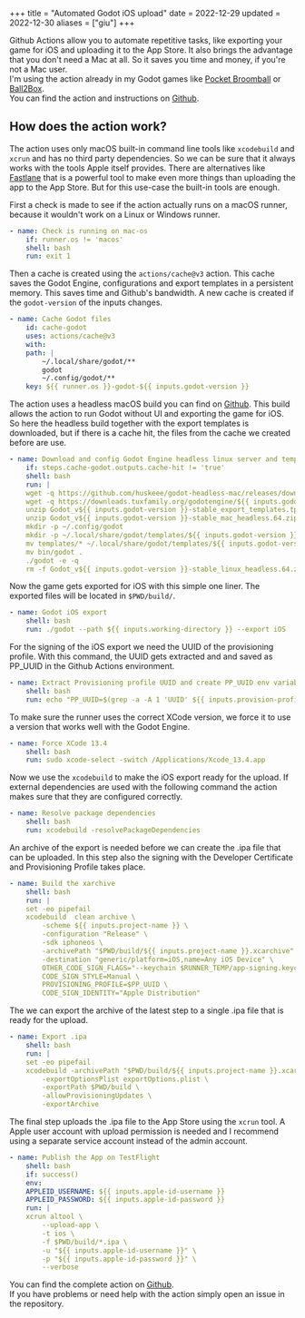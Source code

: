 +++
title = "Automated Godot iOS upload"
date = 2022-12-29
updated = 2022-12-30
aliases = ["giu"]
+++

Github Actions allow you to automate repetitive tasks, like exporting your game for iOS and uploading it to the App Store.
It also brings the advantage that you don't need a Mac at all. So it saves you time and money, if you're not a Mac user.  
I'm using the action already in my Godot games like [Pocket Broomball](https://github.com/dulvui/pocket-broomball/blob/main/.github/workflows/upload-ios.yml) or [Ball2Box](https://github.com/dulvui/ball2box/blob/main/.github/workflows/upload-ios.yml).  
You can find the action and instructions on [Github](https://github.com/dulvui/godot-ios-upload).

## How does the action work?
The action uses only macOS built-in command line tools like `xcodebuild` and `xcrun` and has no third party dependencies.
So we can be sure that it always works with the tools Apple itself provides. There are alternatives like [Fastlane](https://fastlane.tools/) that is a powerful tool to make even more things than uploading the app to the App Store. But for this use-case the built-in tools are enough.

First a check is made to see if the action actually runs on a macOS runner, because it wouldn't work on a Linux or Windows runner.
```yml
- name: Check is running on mac-os
    if: runner.os != 'macos'
    shell: bash
    run: exit 1
```

Then a cache is created using the `actions/cache@v3` action. This cache saves the Godot Engine, configurations and export templates in a persistent memory. This saves time and Github's bandwidth. A new cache is created if the `godot-version` of the inputs changes.
```yml
- name: Cache Godot files
    id: cache-godot
    uses: actions/cache@v3
    with:
    path: |
        ~/.local/share/godot/**
        godot
        ~/.config/godot/**
    key: ${{ runner.os }}-godot-${{ inputs.godot-version }}
```


The action uses a headless macOS build you can find on [Github](https://github.com/huskeee/godot-headless-mac).
This build allows the action to run Godot without UI and exporting the game for iOS. So here the headless build together with the export templates is downloaded, but if there is a cache hit, the files from the cache we created before are use.
```yml
- name: Download and config Godot Engine headless linux server and templates
    if: steps.cache-godot.outputs.cache-hit != 'true'
    shell: bash
    run: |
    wget -q https://github.com/huskeee/godot-headless-mac/releases/download/${{ inputs.godot-version }}-stable/Godot_v${{ inputs.godot-version }}-stable_mac_headless.64.zip
    wget -q https://downloads.tuxfamily.org/godotengine/${{ inputs.godot-version }}/Godot_v${{ inputs.godot-version }}-stable_export_templates.tpz
    unzip Godot_v${{ inputs.godot-version }}-stable_export_templates.tpz
    unzip Godot_v${{ inputs.godot-version }}-stable_mac_headless.64.zip
    mkdir -p ~/.config/godot
    mkdir -p ~/.local/share/godot/templates/${{ inputs.godot-version }}.stable
    mv templates/* ~/.local/share/godot/templates/${{ inputs.godot-version }}.stable
    mv bin/godot .
    ./godot -e -q
    rm -f Godot_v${{ inputs.godot-version }}-stable_linux_headless.64.zip Godot_v${{ inputs.godot-version }}-stable_export_templates.tpz
```


Now the game gets exported for iOS with this simple one liner. The exported files will be located in `$PWD/build/`.
```yml
- name: Godot iOS export
    shell: bash
    run: ./godot --path ${{ inputs.working-directory }} --export iOS
```


For the signing of the iOS export we need the UUID of the provisioning profile. With this command, the UUID gets extracted and and saved as PP_UUID in the Github Actions environment. 
```yml
- name: Extract Provisioning profile UUID and create PP_UUID env variable
    shell: bash
    run: echo "PP_UUID=$(grep -a -A 1 'UUID' ${{ inputs.provision-profile-path }} | grep string | sed -e "s|<string>||" -e "s|</string>||" | tr -d '\t')" >> $GITHUB_ENV
```

To make sure the runner uses the correct XCode version, we force it to use a version that works well with the Godot Engine.
```yml
- name: Force XCode 13.4
    shell: bash
    run: sudo xcode-select -switch /Applications/Xcode_13.4.app
```


Now we use the `xcodebuild` to make the iOS export ready for the upload.
If external dependencies are used with the following command the action makes sure that they are configured correctly.
```yml
- name: Resolve package dependencies
    shell: bash
    run: xcodebuild -resolvePackageDependencies
```


An archive of the export is needed before we can create the .ipa file that can be uploaded. In this step also the signing with the Developer Certificate and Provisioning Profile takes place.
```yml
- name: Build the xarchive
    shell: bash
    run: |
    set -eo pipefail
    xcodebuild  clean archive \
        -scheme ${{ inputs.project-name }} \
        -configuration "Release" \
        -sdk iphoneos \
        -archivePath "$PWD/build/${{ inputs.project-name }}.xcarchive" \
        -destination "generic/platform=iOS,name=Any iOS Device" \
        OTHER_CODE_SIGN_FLAGS="--keychain $RUNNER_TEMP/app-signing.keychain-db" \
        CODE_SIGN_STYLE=Manual \
        PROVISIONING_PROFILE=$PP_UUID \
        CODE_SIGN_IDENTITY="Apple Distribution"
```


The we can export the archive of the latest step to a single .ipa file that is ready for the upload.
```yml
- name: Export .ipa
    shell: bash
    run: |
    set -eo pipefail
    xcodebuild -archivePath "$PWD/build/${{ inputs.project-name }}.xcarchive" \
        -exportOptionsPlist exportOptions.plist \
        -exportPath $PWD/build \
        -allowProvisioningUpdates \
        -exportArchive
```


The final step uploads the .ipa file to the App Store using the `xcrun` tool.
A Apple user account with upload permission is needed and I recommend using a separate service account instead of the admin account.
```yml
- name: Publish the App on TestFlight
    shell: bash
    if: success()
    env:
    APPLEID_USERNAME: ${{ inputs.apple-id-username }}
    APPLEID_PASSWORD: ${{ inputs.apple-id-password }}
    run: |
    xcrun altool \
        --upload-app \
        -t ios \
        -f $PWD/build/*.ipa \
        -u "${{ inputs.apple-id-username }}" \
        -p "${{ inputs.apple-id-password }}" \
        --verbose
```


You can find the complete action on [Github](https://github.com/dulvui/godot-ios-upload/blob/main/action.yml).  
If you have problems or need help with the action simply open an issue in the repository.
